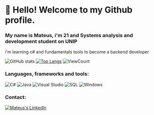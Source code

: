 # 👋 Hello! Welcome to my Github profile.
### My name is Mateus, i'm 21 and  Systems analysis and development student on UNIP

i'm learning c# and fundamentals tools to become a backend developer

![GitHub stats](https://github-readme-stats.vercel.app/api?username=Mhydo&show_icons=true&hide_title=true&count_private=true&include_all_commits=true&count_private=true&theme=dark)
[![Top Langs](https://github-readme-stats.vercel.app/api/top-langs/?username=Mhydo&theme=dark&hide_progress=true)](https://github.com/anuraghazra/github-readme-stats)
![ViewCount](https://komarev.com/ghpvc/?username=Mhydo&color=blueviolet)

### Languages, frameworks and tools:
![C#](https://img.shields.io/badge/C%23-239120?style=for-the-badge&logo=c-sharp&logoColor=white)
![Java](https://img.shields.io/badge/Java-ED8B00?style=for-the-badge&logo=java&logoColor=white)
![Visual Studio](https://img.shields.io/badge/Visual_Studio-5C2D91?style=for-the-badge&logo=visual%20studio&logoColor=white)
![SQL](https://img.shields.io/badge/Microsoft_SQL_Server-CC2927?style=for-the-badge&logo=microsoft-sql-server&logoColor=white)
![Windows](https://img.shields.io/badge/Windows-017AD7?style=for-the-badge&logo=windows&logoColor=white)

### Contact:
<a href="https://www.linkedin.com/in/mydo-olveira42/">
  <img alt="Mateus's LinkedIn" src="https://img.shields.io/badge/linkedin-%230077B5.svg?logo=linkedin&logoColor=white" />
</a>


                    
